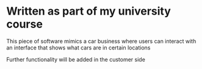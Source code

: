 # Written as part of my university course

This piece of software mimics a car business where users can interact with an interface that shows what cars are in certain locations

Further functionality will be added in the customer side
